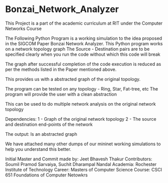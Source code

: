 # Bonzai_Network_Analyzer
This Project is a part of the academic curriculum at RIT under the Computer Networks Course  

The Following Python Program is a working simulation to the idea proposed in the SIGCOM Paper
Bonzai Network Analyzer. 
This Python program works on a network topology graph
The Source - Destination pairs are to be specified clearly
when you run the code without which this code will break

The graph after successful completion of the code execution is reduced as per the methods
listed in the Paper mentioned above.

This provides us with a abstracted graph of the original topology.

The program can be tested on any topology - Ring, Star, Fat-tree, etc
The program will provide the user with a clean abstraction

This can be used to do multiple network analysis on the original network topology

Dependencies:
1 - Graph of the original network topology
2 - The source and destination end-points of the network

The output:
Is an abstracted graph

We have attached many other dumps of our mininet working simulations to help you understand this better.

Initial Master and Commit made by: Jeet Bhavesh Thakur
Contributors: Soumil Pramod Sarvaiya, Suchit Dharampal Nandal
Academia: Rochester Institute of Technology
Career: Masters of Computer Science
Course: CSCI 651 Foundations of Computer Netowkrs
